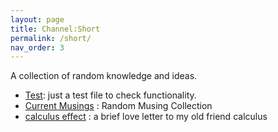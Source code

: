 ```yaml
---
layout: page
title: Channel:Short
permalink: /short/
nav_order: 3
---
```


A collection of random knowledge and ideas.

- [Test](../_posts/2022-02-02-test.md): just a test file to check functionality.
- [Current Musings](../_posts/2022-03-06-Current-Musings.md) : Random Musing Collection
- [calculus effect](../_posts/2022-04-23-Calculus-effect.md) : a brief love letter to my old friend calculus
